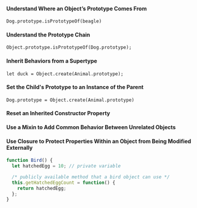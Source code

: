 


#### Understand Where an Object’s Prototype Comes From
`Dog.prototype.isPrototypeOf(beagle)`

#### Understand the Prototype Chain
`Object.prototype.isPrototypeOf(Dog.prototype);`

#### Inherit Behaviors from a Supertype
`let duck = Object.create(Animal.prototype);`

#### Set the Child's Prototype to an Instance of the Parent
`Dog.prototype = Object.create(Animal.prototype)`

#### Reset an Inherited Constructor Property
#### Use a Mixin to Add Common Behavior Between Unrelated Objects
#### Use Closure to Protect Properties Within an Object from Being Modified Externally
```js
function Bird() {
  let hatchedEgg = 10; // private variable

  /* publicly available method that a bird object can use */
  this.getHatchedEggCount = function() { 
    return hatchedEgg;
  };
}
```